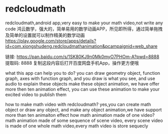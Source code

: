 # redcloudmath
redcloudmath,android app,very easy to make your math video,not write any code
鸿云数学，强大的，简单易用的数学动画APP，所见即所得，通过简单拖拽及简单的设置就可以制作精美的数学动画
https://play.google.com/store/apps/details?id=com.xiongshudeng.redcloudmathanimation&pcampaignid=web_share

链接: https://pan.baidu.com/s/1SK80KJ9n0Mk0myO7PHOm-A?pwd=8888 提取码: 8888 复制这段内容后打开百度网盘手机App，操作更方便哦

what this app can help you to do?
you can draw geometry object, function graph, axes with function graph, and you draw is what you see, and use audio to explain these objects  make these object animation, we have offer more then ten animation effect, you can use these animation to make your excited video to publish them

how to make math video with redcloudmath?
yes,you can create math object or draw any object, and make any object animation,we have support more than ten animaiton effect
how math animation made of one video?
math animation made of some sequence of scene video, every scene video is made of one whole math video,every math video is store sequecly
